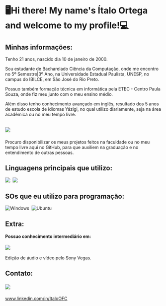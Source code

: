 # 🖥️Hi there! My name's Ítalo Ortega and welcome to my profile!💻

## Minhas informações:
<p>
Tenho 21 anos, nascido dia 10 de janeiro de 2000.
<p>
Sou estudante de Bacharelado Ciência da Computação, onde me encontro no 5º Semestre|3º Ano, na Universidade Estadual Paulista, UNESP, no campus do IBILCE, em São José do Rio Preto.
<p>
Possuo também formação técnica em informática pela ETEC - Centro Paula Souza, onde fiz meu junto com o meu ensino médio.
<p>
Além disso tenho conhecimento avançado em inglês, resultado dos 5 anos de estudo escola de idiomas Yázigi, no qual utilizo diariamente, seja na área acadêmica ou no meu tempo livre.
<p> 
 
 ## ![](https://img.shields.io/badge/GitHub-100000?style=for-the-badge&logo=github&logoColor=white)&nbsp;
 
 Procuro disponibilizar os meus projetos feitos na faculdade ou no meu tempo livre aqui no GitHub, para que auxiliem na graduação e no entendimento de outras pessoas.
<p>
  
## Linguagens principais que utilizo:
![](https://img.shields.io/badge/Java-ED8B00?style=for-the-badge&logo=java&logoColor=white)&nbsp;
![](https://img.shields.io/badge/C-00599C?style=for-the-badge&logo=c&logoColor=white)&nbsp;

## SOs que eu utilizo para programação:
![Windows](https://img.shields.io/badge/Windows-0078D6?style=for-the-badge&logo=windows&logoColor=white)&nbsp;
![Ubuntu](https://img.shields.io/badge/Ubuntu-E95420?style=for-the-badge&logo=ubuntu&logoColor=white)&nbsp;

## Extra:
#### Possuo conhecimento intermediário em:
  <p>
   
  ![](https://aleen42.github.io/badges/src/photoshop.svg)&nbsp;
  <p>
  Edição de áudio e vídeo pelo Sony Vegas.
   
## Contato:
### ![](https://img.shields.io/badge/LinkedIn-0077B5?style=for-the-badge&logo=linkedin&logoColor=white)&nbsp;
www.linkedin.com/in/ItaloOFC
